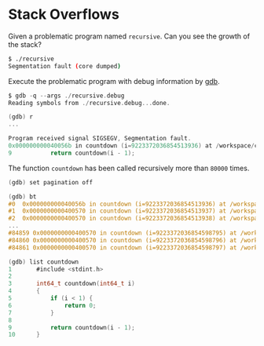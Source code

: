 # Stack Overflows

Given a problematic program named `recursive`. Can you see the growth of the stack?

```bash
$ ./recursive
Segmentation fault (core dumped)
```

Execute the problematic program with debug information by [gdb](https://man7.org/linux/man-pages/man1/gdb.1.html).

```c
$ gdb -q --args ./recursive.debug 
Reading symbols from ./recursive.debug...done.

(gdb) r
...

Program received signal SIGSEGV, Segmentation fault.
0x000000000040056b in countdown (i=9223372036854513936) at /workspace/code/recursive.c:9
9           return countdown(i - 1);
```

The function `countdown` has been called recursively more than `80000` times.

```c
(gdb) set pagination off

(gdb) bt
#0  0x000000000040056b in countdown (i=9223372036854513936) at /workspace/code/recursive.c:9
#1  0x0000000000400570 in countdown (i=9223372036854513937) at /workspace/code/recursive.c:9
#2  0x0000000000400570 in countdown (i=9223372036854513938) at /workspace/code/recursive.c:9
...
#84859 0x0000000000400570 in countdown (i=9223372036854598795) at /workspace/code/recursive.c:9
#84860 0x0000000000400570 in countdown (i=9223372036854598796) at /workspace/code/recursive.c:9
#84861 0x0000000000400570 in countdown (i=9223372036854598797) at /workspace/code/recursive.c:9

(gdb) list countdown
1       #include <stdint.h>
2
3       int64_t countdown(int64_t i)
4       {
5           if (i < 1) {
6               return 0;
7           }
8
9           return countdown(i - 1);
10      }
```
